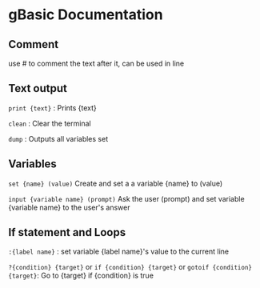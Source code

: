 # gBasic Documentation

## Comment
use # to comment the text after it, can be used in line

## Text output
`print {text}` : Prints {text}

`clean` : Clear the terminal

`dump` : Outputs all variables set

## Variables
`set {name} (value)` Create and set a a variable {name} to (value)

`input {variable name} (prompt)` Ask the user (prompt) and set variable {variable name} to the user's answer

## If statement and Loops
`:{label name}` : set variable {label name}'s value to the current line

`?{condition} {target}` or `if {condition} {target}` or `gotoif {condition} {target}`: Go to {target} if {condition} is true